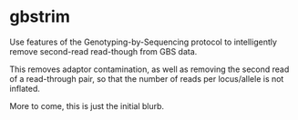 gbstrim
=======


Use features of the Genotyping-by-Sequencing protocol to intelligently remove
second-read read-though from GBS data.

This removes adaptor contamination, as well as removing the second read of a
read-through pair, so that the number of reads per locus/allele is not
inflated.


More to come, this is just the initial blurb.
